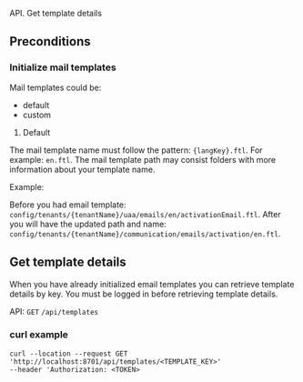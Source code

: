API. Get template details

## Preconditions
### Initialize mail templates
Mail templates could be:
* default
* custom
1. Default

The mail template name must follow the pattern: `{langKey}.ftl`. For example: `en.ftl`.
The mail template path may consist folders with more information about your template name.

Example:

Before you had email template: `config/tenants/{tenantName}/uaa/emails/en/activationEmail.ftl`.
After you will have the updated path and name: `config/tenants/{tenantName}/communication/emails/activation/en.ftl`.


## Get template details
When you have already initialized email templates you can retrieve template details by key.
You must be logged in before retrieving template details.

API: `GET` `/api/templates`

### curl example
```
curl --location --request GET 'http://localhost:8701/api/templates/<TEMPLATE_KEY>' 
--header 'Authorization: <TOKEN>
```

